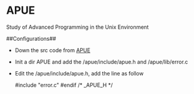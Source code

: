 APUE
====

Study of Advanced Programming in the Unix Environment

##Configurations##

+ Down the src code from [APUE](http://www.apuebook.com/)
+ Init a dir APUE and add the /apue/include/apue.h and /apue/lib/error.c 
+ Edit the /apue/include/apue.h, add the line as follow

    #include "error.c"
    #endif	/* _APUE_H */
